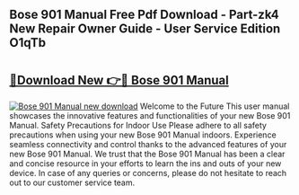 ## Bose 901 Manual Free Pdf Download - Part-zk4 New Repair Owner Guide - User Service Edition O1qTb

# <h2><a href="http://bc33155.oget.top/?id=Bose+901+Manual">🔗Download New 👉🔴 Bose 901 Manual</a></h2>

[![Bose 901 Manual new download](https://i.imgur.com/5g1atiW.png)](http://bc33155.oget.top/?id=Bose+901+Manual)
Welcome to the Future This user manual showcases the innovative features and functionalities of your new Bose 901 Manual. Safety Precautions for Indoor Use Please adhere to all safety precautions when using your new Bose 901 Manual indoors. Experience seamless connectivity and control thanks to the advanced features of your new Bose 901 Manual. We trust that the Bose 901 Manual has been a clear and concise resource in your efforts to learn the ins and outs of your new device. In case of any queries or concerns, please do not hesitate to reach out to our customer service team.
